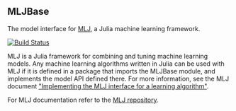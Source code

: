 ## MLJBase

The model interface for
[MLJ](https://github.com/alan-turing-institute/MLJ.jl), a Julia
machine learning framework.

[![Build Status](https://travis-ci.com/alan-turing-institute/MLJBase.jl.svg?branch=master)](https://travis-ci.com/alan-turing-institute/MLJBase.jl)

MLJ is a Julia framework for combining and tuning machine learning
models. Any machine learning algorithms written in Julia can be used
with MLJ if it is defined in a package that imports the MLJBase
module, and implements the model API defined there. For more
information, see the MLJ document ["Implementing the MLJ interface for
a learning
algorithm"](https://github.com/alan-turing-institute/MLJ.jl/blob/master/doc/adding_new_models.md).

For MLJ documentation refer to the
[MLJ repository](https://github.com/alan-turing-institute/MLJ.jl).

